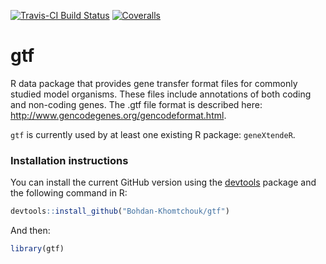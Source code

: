 [![Travis-CI Build Status](https://travis-ci.org/Bohdan-Khomtchouk/gtf.svg?branch=master)](https://travis-ci.org/Bohdan-Khomtchouk/gtf)
[![Coveralls](http://img.shields.io/coveralls/Bohdan-Khomtchouk/gtf.svg?style=flat)](https://coveralls.io/r/Bohdan-Khomtchouk/gtf)
# gtf

R data package that provides gene transfer format files for commonly studied model organisms.  These files include annotations of both coding and non-coding genes. The .gtf file format is described here: http://www.gencodegenes.org/gencodeformat.html.  

`gtf` is currently used by at least one existing R package: `geneXtendeR`. 

### Installation instructions

You can install the current GitHub version using the [devtools](https://github.com/hadley/devtools) package and the following command in R:
```R
devtools::install_github("Bohdan-Khomtchouk/gtf")
```
And then:
```R
library(gtf)
```
